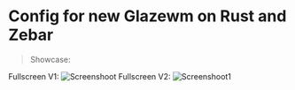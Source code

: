 # Config for new Glazewm on Rust and Zebar

> Showcase:

Fullscreen V1:
![Screenshoot](https://github.com/user-attachments/assets/d4e947d5-4a3e-4561-a471-25c9a67f9aa2)
Fullscreen V2:
![Screenshoot1](https://github.com/user-attachments/assets/9e90f3f7-3a9c-413d-8b30-a1520ba09338)
